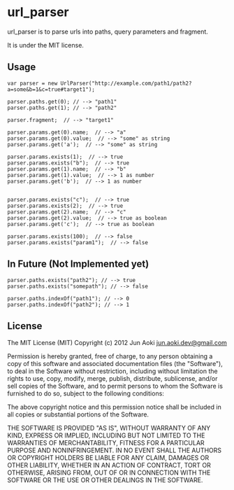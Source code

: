 url_parser
==========

url_parser is to parse urls into paths, query parameters and fragment.

It is under the MIT license.

Usage
-------

    var parser = new UrlParser("http://example.com/path1/path2?a=some&b=1&c=true#target1");
    
    parser.paths.get(0); // --> "path1"
    parser.paths.get(1); // --> "path2"
    
    parser.fragment;  // --> "target1"
    
    parser.params.get(0).name;  // --> "a"
    parser.params.get(0).value;  // --> "some" as string
    parser.params.get('a');  // --> "some" as string
    
    parser.params.exists(1);  // --> true
    parser.params.exists("b");  // --> true
    parser.params.get(1).name;  // --> "b"
    parser.params.get(1).value;  // --> 1 as number
    parser.params.get('b');  // --> 1 as number
    

    parser.params.exists("c");  // --> true
    parser.params.exists(2);  // --> true
    parser.params.get(2).name;  // --> "c"
    parser.params.get(2).value;  // --> true as boolean
    parser.params.get('c');  // --> true as boolean

    parser.params.exists(100);  // --> false
    parser.params.exists("param1");  // --> false

In Future (Not Implemented yet)
----------
    parser.paths.exists("path2"); // --> true
    parser.paths.exists("somepath"); // --> false

    parser.paths.indexOf("path1"); // --> 0
    parser.paths.indexOf("path2"); // --> 1

License
-------

The MIT License (MIT)
Copyright (c) 2012 Jun Aoki <jun.aoki.dev@gmail.com>

Permission is hereby granted, free of charge, to any person obtaining a copy of this software and associated documentation files (the "Software"), to deal in the Software without restriction, including without limitation the rights to use, copy, modify, merge, publish, distribute, sublicense, and/or sell copies of the Software, and to permit persons to whom the Software is furnished to do so, subject to the following conditions:

The above copyright notice and this permission notice shall be included in all copies or substantial portions of the Software.

THE SOFTWARE IS PROVIDED "AS IS", WITHOUT WARRANTY OF ANY KIND, EXPRESS OR IMPLIED, INCLUDING BUT NOT LIMITED TO THE WARRANTIES OF MERCHANTABILITY, FITNESS FOR A PARTICULAR PURPOSE AND NONINFRINGEMENT. IN NO EVENT SHALL THE AUTHORS OR COPYRIGHT HOLDERS BE LIABLE FOR ANY CLAIM, DAMAGES OR OTHER LIABILITY, WHETHER IN AN ACTION OF CONTRACT, TORT OR OTHERWISE, ARISING FROM, OUT OF OR IN CONNECTION WITH THE SOFTWARE OR THE USE OR OTHER DEALINGS IN THE SOFTWARE.

